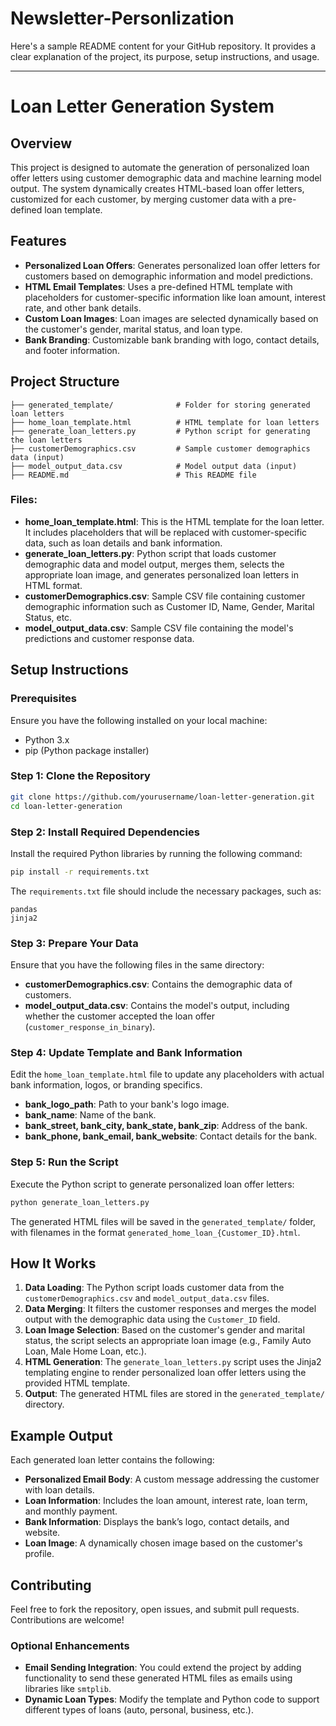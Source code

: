 # Newsletter-Personlization
Here's a sample README content for your GitHub repository. It provides a clear explanation of the project, its purpose, setup instructions, and usage.

---

# Loan Letter Generation System

## Overview

This project is designed to automate the generation of personalized loan offer letters using customer demographic data and machine learning model output. The system dynamically creates HTML-based loan offer letters, customized for each customer, by merging customer data with a pre-defined loan template.

## Features

- **Personalized Loan Offers**: Generates personalized loan offer letters for customers based on demographic information and model predictions.
- **HTML Email Templates**: Uses a pre-defined HTML template with placeholders for customer-specific information like loan amount, interest rate, and other bank details.
- **Custom Loan Images**: Loan images are selected dynamically based on the customer's gender, marital status, and loan type.
- **Bank Branding**: Customizable bank branding with logo, contact details, and footer information.

## Project Structure

```
├── generated_template/              # Folder for storing generated loan letters
├── home_loan_template.html          # HTML template for loan letters
├── generate_loan_letters.py         # Python script for generating the loan letters
├── customerDemographics.csv         # Sample customer demographics data (input)
├── model_output_data.csv            # Model output data (input)
├── README.md                        # This README file
```

### Files:

- **home_loan_template.html**: This is the HTML template for the loan letter. It includes placeholders that will be replaced with customer-specific data, such as loan details and bank information.
- **generate_loan_letters.py**: Python script that loads customer demographic data and model output, merges them, selects the appropriate loan image, and generates personalized loan letters in HTML format.
- **customerDemographics.csv**: Sample CSV file containing customer demographic information such as Customer ID, Name, Gender, Marital Status, etc.
- **model_output_data.csv**: Sample CSV file containing the model's predictions and customer response data.

## Setup Instructions

### Prerequisites

Ensure you have the following installed on your local machine:

- Python 3.x
- pip (Python package installer)

### Step 1: Clone the Repository

```bash
git clone https://github.com/yourusername/loan-letter-generation.git
cd loan-letter-generation
```

### Step 2: Install Required Dependencies

Install the required Python libraries by running the following command:

```bash
pip install -r requirements.txt
```

The `requirements.txt` file should include the necessary packages, such as:

```
pandas
jinja2
```

### Step 3: Prepare Your Data

Ensure that you have the following files in the same directory:

- **customerDemographics.csv**: Contains the demographic data of customers.
- **model_output_data.csv**: Contains the model's output, including whether the customer accepted the loan offer (`customer_response_in_binary`).

### Step 4: Update Template and Bank Information

Edit the `home_loan_template.html` file to update any placeholders with actual bank information, logos, or branding specifics.

- **bank_logo_path**: Path to your bank's logo image.
- **bank_name**: Name of the bank.
- **bank_street, bank_city, bank_state, bank_zip**: Address of the bank.
- **bank_phone, bank_email, bank_website**: Contact details for the bank.

### Step 5: Run the Script

Execute the Python script to generate personalized loan offer letters:

```bash
python generate_loan_letters.py
```

The generated HTML files will be saved in the `generated_template/` folder, with filenames in the format `generated_home_loan_{Customer_ID}.html`.

## How It Works

1. **Data Loading**: The Python script loads customer data from the `customerDemographics.csv` and `model_output_data.csv` files.
2. **Data Merging**: It filters the customer responses and merges the model output with the demographic data using the `Customer_ID` field.
3. **Loan Image Selection**: Based on the customer's gender and marital status, the script selects an appropriate loan image (e.g., Family Auto Loan, Male Home Loan, etc.).
4. **HTML Generation**: The `generate_loan_letters.py` script uses the Jinja2 templating engine to render personalized loan offer letters using the provided HTML template.
5. **Output**: The generated HTML files are stored in the `generated_template/` directory.

## Example Output

Each generated loan letter contains the following:

- **Personalized Email Body**: A custom message addressing the customer with loan details.
- **Loan Information**: Includes the loan amount, interest rate, loan term, and monthly payment.
- **Bank Information**: Displays the bank’s logo, contact details, and website.
- **Loan Image**: A dynamically chosen image based on the customer's profile.

## Contributing

Feel free to fork the repository, open issues, and submit pull requests. Contributions are welcome!

### Optional Enhancements

- **Email Sending Integration**: You could extend the project by adding functionality to send these generated HTML files as emails using libraries like `smtplib`.
- **Dynamic Loan Types**: Modify the template and Python code to support different types of loans (auto, personal, business, etc.).
